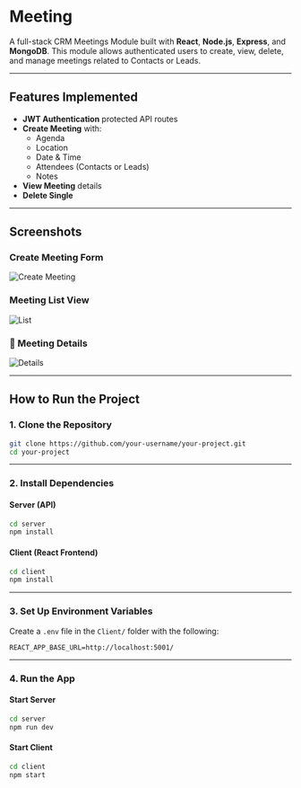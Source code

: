 # Meeting

A full-stack CRM Meetings Module built with **React**, **Node.js**, **Express**, and **MongoDB**. This module allows authenticated users to create, view, delete, and manage meetings related to Contacts or Leads.

---

##  Features Implemented

- **JWT Authentication** protected API routes
- **Create Meeting** with:
  - Agenda
  - Location
  - Date & Time
  - Attendees (Contacts or Leads)
  - Notes
- **View Meeting** details
- **Delete Single**
---

## Screenshots

### Create Meeting Form

![Create Meeting](screenshots/create-meeting.png)

### Meeting List View

![List](screenshots/meeting-list.png)

### 🔹 Meeting Details

![Details](screenshots/meeting-details.png)

---

## How to Run the Project

### 1. Clone the Repository
```bash
git clone https://github.com/your-username/your-project.git
cd your-project
```

---

### 2. Install Dependencies

#### Server (API)
```bash
cd server
npm install
```

#### Client (React Frontend)
```bash
cd client
npm install
```

---

### 3. Set Up Environment Variables

Create a `.env` file in the `Client/` folder with the following:

```env
REACT_APP_BASE_URL=http://localhost:5001/
```
---

### 4. Run the App

#### Start Server
```bash
cd server
npm run dev
```

#### Start Client
```bash
cd client
npm start
```